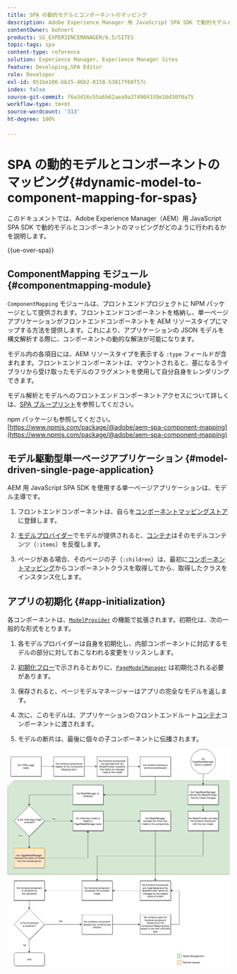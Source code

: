 ```yaml
---
title: SPA の動的モデルとコンポーネントのマッピング
description: Adobe Experience Manager 用 JavaScript SPA SDK で動的モデルとコンポーネントとのマッピングがどのように行われるかを説明します。
contentOwner: bohnert
products: SG_EXPERIENCEMANAGER/6.5/SITES
topic-tags: spa
content-type: reference
solution: Experience Manager, Experience Manager Sites
feature: Developing,SPA Editor
role: Developer
exl-id: 051be106-bb15-46b2-8158-53817f68f57c
index: false
source-git-commit: f6a3d16c55a6b62aea9a374904339e16d30f0a75
workflow-type: tm+mt
source-wordcount: '313'
ht-degree: 100%

---
```



# SPA の動的モデルとコンポーネントのマッピング{#dynamic-model-to-component-mapping-for-spas}

このドキュメントでは、Adobe Experience Manager（AEM）用 JavaScript SPA SDK で動的モデルとコンポーネントのマッピングがどのように行われるかを説明します。

{{ue-over-spa}}

## ComponentMapping モジュール {#componentmapping-module}

`ComponentMapping` モジュールは、プロントエンドプロジェクトに NPM パッケージとして提供されます。フロントエンドコンポーネントを格納し、単一ページアプリケーションがフロントエンドコンポーネントを AEM リソースタイプにマップする方法を提供します。これにより、アプリケーションの JSON モデルを構文解析する際に、コンポーネントの動的な解決が可能になります。

モデル内の各項目には、AEM リソースタイプを表示する `:type` フィールドが含まれます。フロントエンドコンポーネントは、マウントされると、基になるライブラリから受け取ったモデルのフラグメントを使用して自分自身をレンダリングできます。

モデル解析とモデルへのフロントエンドコンポーネントアクセスについて詳しくは、[SPA ブループリント](/help/sites-developing/spa-blueprint.md)を参照してください。

npm パッケージも参照してください。[https://www.npmjs.com/package/@adobe/aem-spa-component-mapping](https://www.npmjs.com/package/@adobe/aem-spa-component-mapping)

## モデル駆動型単一ページアプリケーション {#model-driven-single-page-application}

AEM 用 JavaScript SPA SDK を使用する単一ページアプリケーションは、モデル主導です。

1. フロントエンドコンポーネントは、自らを[コンポーネントマッピングストア](/help/sites-developing/spa-dynamic-model-to-component-mapping.md#componentmapping-module)に登録します。
1. [モデルプロバイダー](/help/sites-developing/spa-blueprint.md#the-model-provider)でモデルが提供されると、[コンテナ](/help/sites-developing/spa-blueprint.md#container)はそのモデルコンテンツ（`:items`）を反復します。

1. ページがある場合、そのページの子（`:children`）は、最初に[コンポーネントマッピング](/help/sites-developing/spa-blueprint.md#componentmapping)からコンポーネントクラスを取得してから、取得したクラスをインスタンス化します。

## アプリの初期化 {#app-initialization}

各コンポーネントは、[`ModelProvider`](/help/sites-developing/spa-blueprint.md#the-model-provider) の機能で拡張されます。初期化は、次の一般的な形式をとります。

1. 各モデルプロバイダーは自身を初期化し、内部コンポーネントに対応するモデルの部分に対しておこなわれる変更をリッスンします。
1. [初期化フロー](/help/sites-developing/spa-blueprint.md)で示されるとおりに、[`PageModelManager`](/help/sites-developing/spa-blueprint.md#pagemodelmanager) は初期化される必要があります。

1. 保存されると、ページモデルマネージャーはアプリの完全なモデルを返します。
1. 次に、このモデルは、アプリケーションのフロントエンドルート[コンテナ](/help/sites-developing/spa-blueprint.md#container)コンポーネントに渡されます。
1. モデルの断片は、最後に個々の子コンポーネントに伝播されます。

![app_model_initialization](assets/app_model_initialization.png)
